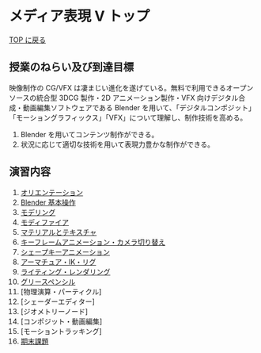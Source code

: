 # メディア表現 V トップ

[TOP に戻る](../../index.md)

## 授業のねらい及び到達目標

映像制作の CG/VFX は凄まじい進化を遂げている。無料で利用できるオープンソースの統合型 3DCG 製作・2D アニメーション製作・VFX 向けデジタル合成・動画編集ソフトウェアである Blender を用いて、「デジタルコンポジット」「モーショングラフィックス」「VFX」について理解し、制作技術を高める。

1. Blender を用いてコンテンツ制作ができる。
2. 状況に応じて適切な技術を用いて表現力豊かな制作ができる。

## 演習内容

1. [オリエンテーション](./mr5_01)
2. [Blender 基本操作](./mr5_02)
3. [モデリング](./mr5_03.md)
4. [モディファイア](./mr5_04.md)
5. [マテリアルとテキスチャ](./mr5_05.md)
6. [キーフレームアニメーション・カメラ切り替え](./mr5_06.md)
7. [シェープキーアニメーション](./mr5_07.md)
8. [アーマチュア・IK・リグ](./mr5_08.md)
9. [ライティング・レンダリング](./mr5_09.md)
10. [グリースペンシル](./mr5_10.md)
11. [物理演算・パーティクル]
12. [シェーダーエディター]
13. [ジオメトリーノード]
14. [コンポジット・動画編集]
15. [モーショントラッキング]
16. [期末課題](./mr5_kadai.md)

